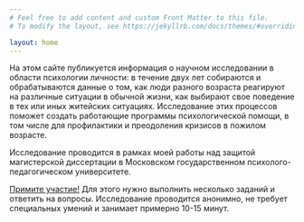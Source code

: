 ```yaml
---
# Feel free to add content and custom Front Matter to this file.
# To modify the layout, see https://jekyllrb.com/docs/themes/#overriding-theme-defaults

layout: home
---
```





На этом сайте публикуется информация о научном исследовании в области психологии личности: в течение двух лет собираются и обрабатываются данные о том, как люди разного возраста реагируют на различные ситуации в обычной жизни, как выбирают свое поведение в тех или иных житейских ситуациях. Исследование этих процессов поможет создать работающие программы психологической помощи, в том числе для профилактики и преодоления кризисов в пожилом возрасте.

Исследование проводится в рамках моей работы над защитой магистерской диссертации в Московском государственном психолого-педагогическом университете. 

[Примите участие!](https://docs.google.com/forms/d/e/1FAIpQLScvkoPK_n681DDA1h8gYf85ZwCIYjGSXNVZfaR_H3hB2PPKng/viewform?usp=sf_link) Для этого нужно выполнить несколько заданий и ответить на вопросы. 
Исследование проводится анонимно, не требует специальных умений и занимает примерно 10-15 минут.  